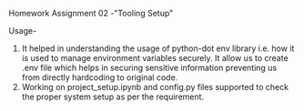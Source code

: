 Homework Assignment 02 -"Tooling Setup"

Usage-
1. It helped in understanding the usage of python-dot env library i.e. how it is used to manage environment variables securely. It allow us to create .env file which helps in securing sensitive information preventing us from directly hardcoding to original code. 
2. Working on project_setup.ipynb and config.py files supported to check the proper system setup as per the requirement.